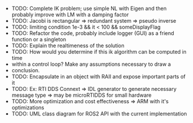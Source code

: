 
   * TODO: Complete IK problem; use simple NL with Eigen and then probably improve with LM with a damping factor
 * TODO: Jacobi is rectangular => redundant system  => pseudo inverse 
 * TODO: limiting condition 1e-3 && it < 100 && someDisplayFlag
 * TODO: Refactor the code, probably include logger (GUI) as a friend function or a singleton
 * TODO: Explain the realtimeness of the solution
 * TODO:   How would you determine if this ik algorithm can be computed in time 
 * within a control loop? Make any assumptions necessary to draw a 
 * conclusion.
 * TODO: Encapsulate in an object with RAII and expose important parts of it 
 * TODO: Ex: RTI DDS Connext => IDL generator to generate necessary message type => may be microRTIDDS for small hardware 
 * TODO: More optimization and cost effectiveness => ARM with it's optimizations 
 * TODO: UML class diagram for ROS2 API with the current implementation

